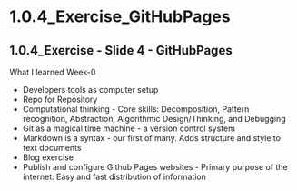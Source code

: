 # 1.0.4_Exercise_GitHubPages
## 1.0.4_Exercise - Slide 4 - GitHubPages

What I learned Week-0
- Developers tools as computer setup
- Repo for Repository
- Computational thinking - Core skills: Decomposition, Pattern recognition, Abstraction, Algorithmic Design/Thinking, and Debugging
- Git as a magical time machine - a version control system
- Markdown is a syntax - our first of many. Adds structure and style to text documents
- Blog exercise
- Publish and configure Github Pages websites - Primary purpose of the internet: Easy and fast distribution of information

